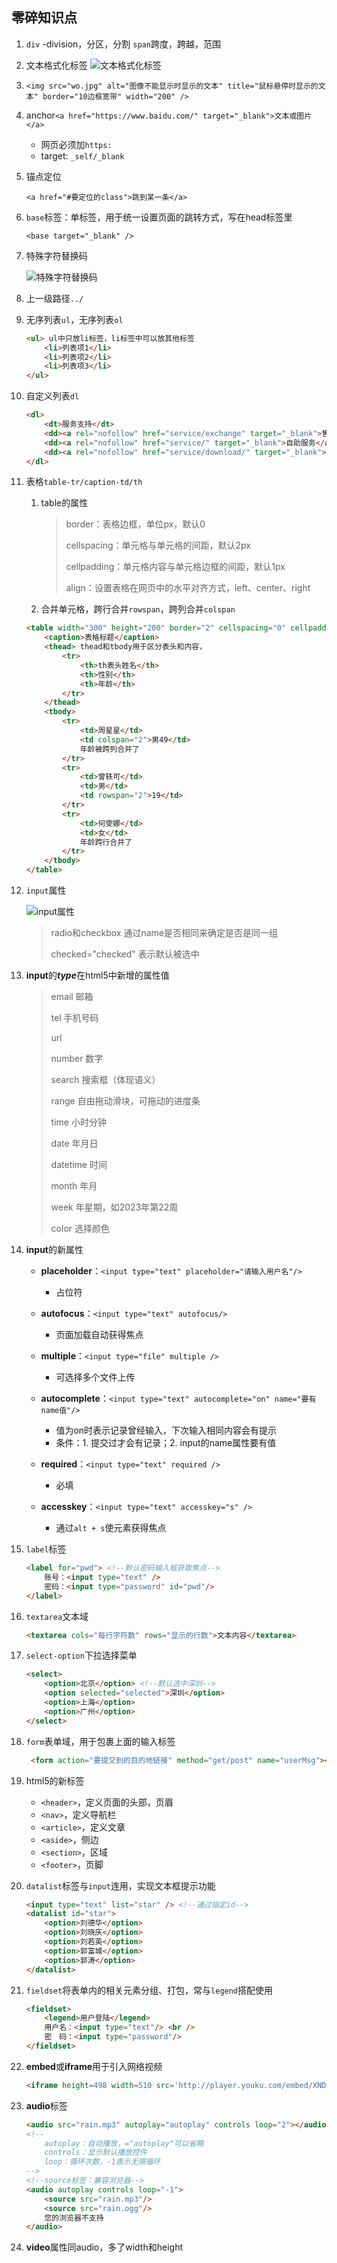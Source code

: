 ## 零碎知识点
1. `div` -division，分区，分割
   `span`跨度，跨越，范围

2. 文本格式化标签
![文本格式化标签](img/文本格式化标签.jpg)

3. `<img src="wo.jpg" alt="图像不能显示时显示的文本" title="鼠标悬停时显示的文本" border="10边框宽带" width="200" />`

4. anchor`<a href="https://www.baidu.com/" target="_blank">文本或图片</a>`

   - 网页必须加`https:`
   - target: `_self/_blank`

5. 锚点定位

   `<a href="#要定位的class">跳到某一条</a>`

6. `base`标签：单标签，用于统一设置页面的跳转方式，写在head标签里

   `<base target="_blank" />`

7. 特殊字符替换码

   ![特殊字符替换码](img/特殊字符替代码.jpg)

8. 上一级路径`../`

9. 无序列表`ul`，无序列表`ol`

   ```html
   <ul> ul中只放li标签，li标签中可以放其他标签
       <li>列表项1</li>
       <li>列表项2</li>
       <li>列表项3</li>
   </ul>
   ```

   

10. 自定义列表`dl`

    ```html
    <dl>
        <dt>服务支持</dt>
        <dd><a rel="nofollow" href="service/exchange" target="_blank">售后政策</a></dd>
        <dd><a rel="nofollow" href="service/" target="_blank">自助服务</a></dd>
        <dd><a rel="nofollow" href="service/download/" target="_blank">相关下载</a></dd>
    </dl>
    ```

    

11. 表格`table-tr/caption-td/th`

    1. table的属性

       > border：表格边框，单位px，默认0
       >
       > cellspacing：单元格与单元格的间距，默认2px
       >
       > cellpadding：单元格内容与单元格边框的间距，默认1px
       >
       > align：设置表格在网页中的水平对齐方式，left、center、right

    2. 合并单元格，跨行合并`rowspan`，跨列合并`colspan`

    ```html
    <table width="300" height="200" border="2" cellspacing="0" cellpadding="10" align="center">
        <caption>表格标题</caption>
        <thead> thead和tbody用于区分表头和内容，
        	<tr>
        		<th>th表头姓名</th>
            	<th>性别</th>
            	<th>年龄</th>
        	</tr>
        </thead>
        <tbody>
        	<tr>
                <td>周星星</td>
                <td colspan="2">男49</td>
                年龄被跨列合并了
        	</tr>
            <tr>
                <td>曾轶可</td>
                <td>男</td>
                <td rowspan="2">19</td>
        	</tr>
        	<tr>
                <td>何雯娜</td>
                <td>女</td>
                年龄跨行合并了
        	</tr>
        </tbody>
    </table>
    ```

    

12. `input`属性

    ![input属性](img/input属性.jpg)

    > radio和checkbox 通过name是否相同来确定是否是同一组
    >
    > checked="checked" 表示默认被选中

13. **input**的***type***在html5中新增的属性值

    > email 邮箱
    >
    > tel 手机号码
    >
    > url 
    >
    > number 数字
    >
    > search 搜索框（体现语义）
    >
    > range 自由拖动滑块，可拖动的进度条
    >
    > time 小时分钟
    >
    > date 年月日
    >
    > datetime 时间
    >
    > month 年月
    >
    > week  年星期，如2023年第22周
    >
    > color 选择颜色

14. **input**的新属性

    * **placeholder**：`<input type="text" placeholder="请输入用户名"/>`
      * 占位符

    * **autofocus**：`<input type="text" autofocus/>`
      * 页面加载自动获得焦点
    * **multiple**：`<input type="file" multiple />`
      * 可选择多个文件上传
    * **autocomplete**：`<input type="text" autocomplete="on" name="要有name值"/>`
      * 值为on时表示记录曾经输入，下次输入相同内容会有提示
      * 条件：1. 提交过才会有记录；2. input的name属性要有值
    * **required**：`<input type="text" required />`
      * 必填
    * **accesskey**：`<input type="text" accesskey="s" />`
      * 通过`alt + s`使元素获得焦点

15. `label`标签

    ```html
    <label for="pwd"> <!--默认密码输入框获取焦点-->
    	账号：<input type="text" />
        密码：<input type="password" id="pwd"/>
    </label>
    ```

16. `textarea`文本域

    ```html
    <textarea cols="每行字符数" rows="显示的行数">文本内容</textarea>
    ```

    

17. `select-option`下拉选择菜单

    ```html
    <select>
        <option>北京</option> <!--默认选中深圳-->
        <option selected="selected">深圳</option> 
        <option>上海</option>
        <option>广州</option>
    </select>
    ```

    

18. `form`表单域，用于包裹上面的输入标签

    ```html
     <form action="要提交到的目的地链接" method="get/post" name="userMsg"></form>
    ```


17. html5的新标签

    - `<header>`，定义页面的头部，页眉
    - `<nav>`，定义导航栏
    - `<article>`，定义文章
    - `<aside>`，侧边
    - `<section>`，区域
    - `<footer>`，页脚

18. `datalist`标签与`input`连用，实现文本框提示功能

    ```html
    <input type="text" list="star" /> <!--通过指定id-->
    <datalist id="star">
    	<option>刘德华</option>
        <option>刘晓庆</option>
        <option>刘若英</option>
        <option>郭富城</option>
        <option>郭涛</option>
    </datalist>
    ```

19. `fieldset`将表单内的相关元素分组、打包，常与`legend`搭配使用

    ```html
    <fieldset>
        <legend>用户登陆</legend>
        用户名：<input type="text"/> <br />
        密　码：<input type="password"/>
    </fieldset>
    ```

20. **embed**或**iframe**用于引入网络视频
    ```html
    <iframe height=498 width=510 src='http://player.youku.com/embed/XNDIyMTI1Njc0NA==' frameborder=0 'allowfullscreen'></iframe>
    ```
    
21. **audio**标签

    ```html
    <audio src="rain.mp3" autoplay="autoplay" controls loop="2"></audio>
    <!--
    	autoplay：自动播放，="autoplay"可以省略
    	controls：显示默认播放控件
    	loop：循环次数，-1表示无限循环
    -->
    <!--source标签：兼容浏览器-->
    <audio autoplay controls loop="-1">
    	<source src="rain.mp3"/>
    	<source src="rain.ogg"/>
        您的浏览器不支持
    </audio>
    ```

22. **video**属性同audio，多了width和height